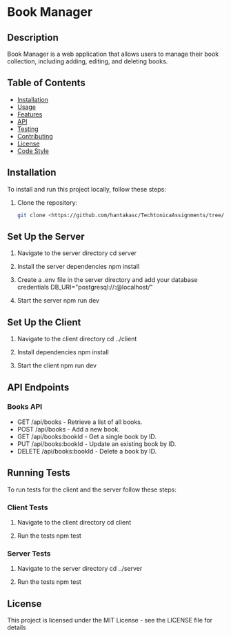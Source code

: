 # Book Manager

## Description
Book Manager is a web application that allows users to manage their book collection, including adding, editing, and deleting books.

## Table of Contents
- [Installation](#installation)
- [Usage](#usage)
- [Features](#features)
- [API](#api)
- [Testing](#testing)
- [Contributing](#contributing)
- [License](#license)
- [Code Style](#code-style)

## Installation
To install and run this project locally, follow these steps:

1. Clone the repository:
   ```bash
   git clone <https://github.com/hantakasc/TechtonicaAssignments/tree/bookmanager>

## Set Up the Server
1. Navigate to the server directory
cd server

2. Install the server dependencies
npm install

3. Create a .env file in the server directory and add your database credentials
DB_URI="postgresql://<user>:<password>@localhost/<database>"

4. Start the server
npm run dev

## Set Up the Client
1. Navigate to the client directory
cd ../client

2. Install dependencies
npm install

3. Start the client
npm run dev

## API Endpoints

### Books API

- GET /api/books - Retrieve a list of all books.
- POST /api/books - Add a new book.
- GET /api/books:bookId - Get a single book by ID.
- PUT /api/books:bookId - Update an existing book by ID.
- DELETE /api/books:bookId - Delete a book by ID.

## Running Tests 
To run tests for the client and the server follow these steps:

### Client Tests
1. Navigate to the client directory
cd client

2. Run the tests 
npm test

### Server Tests
1. Navigate to the server directory 
cd ../server

2. Run the tests
npm test

## License
This project is licensed under the MIT License - see the LICENSE file for details